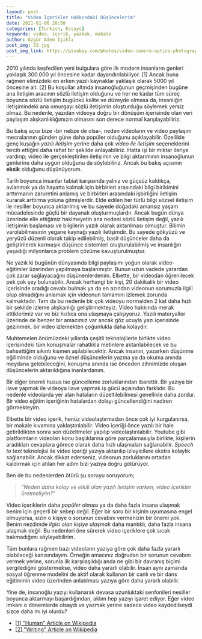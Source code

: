 ```yaml
---
layout: post
title: "Video İçerikler Hakkındaki Düşüncelerim"
date: 2021-01-06 20:50
categories: [Turkish, Essays]
keywords: video, içerik, yazmak, makale
author: Özgür Adem Işıklı
post_img: 33.jpg
post_img_link: https://pixabay.com/photos/video-camera-optics-photography-2562034
---
```


2010 yılında keşfedilen yeni bulgulara göre ilk modern insanların genleri yaklaşık 300.000 yıl öncesine kadar dayandırılabiliyor. [1] Ancak buna rağmen elimizdeki en erken yazılı kaynaklar yaklaşık olarak 5000 yıl öncesine ait. [2] Bu koşullar altında insanoğluğunun geçmişinden bugüne ana iletişim aracının sözlü iletişim olduğunu ve her ne kadar tüm süreç boyunca sözlü iletişim bugünkü kalite ve düzeyde olmasa da, insanlığın iletişimindeki ana omurgayı sözlü iletişimin oluşturduğu söylemek yersiz olmaz. Bu nedenle, yazıdan videoya doğru bir dönüşüm içerisinde olan veri paylaşım alışkanlıklığımızın olmasını son derece normal karşılayabiliriz.

Bu bakış açısı bize -bir nebze de olsa-, neden videoların ve video paylaşım mecralarının günden güne daha popüler olduğunu açıklayabilir. Özellikle genç kuşağın _yazılı iletişim_ yerine daha çok _video ile iletişim_ seçeneklerini tercih ettiğini daha rahat bir şekilde anlayabiliriz. Hatta işi bir miktar ileriye vardırıp; video ile gerçekleştirilen iletişimin ve bilgi aktarımının insanoğlunun genlerine daha uygun olduğunu da söylebiliriz. Ancak bu bakış açısının **eksik** olduğunu düşünüyorum.

Tarih boyunca insanlar tabiat karşısında yalnız ve güçsüz kaldıkça, avlanmak ya da hayatta kalmak için birbirleri arasındaki bilgi birikimini arttırmanın zaruretini anlamış ve birbirleri arasındaki işbirliğini iletişim kurarak arttırma yoluna gitmişlerdir. Elde edilen her türlü bilgi sözsel iletişim ile nesiller boyunca aktarılmış ve bu sayede doğadaki amansız yaşam mücadelesinde güçlü bir dayanak oluşturmuşlardır. Ancak bugün dünya üzerinde elle ettiğimiz hakimeyetin ana nedeni sözlü iletişim değil, yazılı iletişimin başlaması ve bilgilerin yazılı olarak aktarılması olmuştur. Bilimin varolabilmesinin yegane kaynağı yazılı iletişimdir. Bu sayede gökyüzü ve yeryüzü düzenli olarak takip edilebilmiş, basit düşünceler daha da geliştirilerek karmaşık düşünce sistemleri oluşturulabilmiş ve insanlığın yaşadığı milyonlarca problem çözüme kavuşturulmuştur.

Ne yazık ki bugünün dünyasında bilgi paylaşımı yoğun olarak video-eğitimler üzerinden yapılmaya başlanmıştır. Bunun uzun vadede yarardan çok zarar sağlayacağını düşünenlerdenim. Elbette, bir videodan öğrenilecek pek çok şey bulunabilir. Ancak herhangi bir kişi, 20 dakikalık bir video içerisinde aradığı cevabı bulmak ya da en azından videonun sorumuzla ilgili olup olmadığını anlamak için videonun tamamını izlemek zorunda kalmaktadır. Tam da bu nedenle bir çok videoyu normalden 2 kat daha hızlı bir şekilde izleme alışkanlığı geliştirmekteyiz. Video hakkında merak ettiklerimiz var ve biz hızlıca ona ulaşmaya çalışıyoruz. Yazılı materyaller üzerinde de benzer bir amacımız var ancak göz ucuyla yazı içerisinde gezinmek, bir video izlemekten çoğunlukla daha kolaydır.

Muhtemelen önümüzdeki yıllarda çeşitli teknolojilerle birlikte video içerisindeki tüm konuşmalar rahatlıkla metinlere aktarılabilecek ve bu bahsettiğim sıkıntı kısmen aşılabilecektir. Ancak insanın, yazarken düşünme eğiliminde olduğunu ve öznel düşüncelerin yazma ya da okuma anında meydana gelebileceğini, konuşma anında ise önceden zihnimizde oluşan düşüncelerin aktarıldığına inanlardanım.

Bir diğer önemli husus ise güncelleme zorluklarından ibarettir. Bir yazıya bir ilave yapmak ile videoya ilave yapmak iş gücü açısından farklıdır. Bu nedenle videolarda yer alan hataların düzeltilebilmesi genellikle daha zordur. Bir video eğitim içeriğinin hatalardan dolayı güncellendiğini nadiren görmekteyim.

Elbette bir video içerik, henüz videolaştırmadan önce çok iyi kurgulanırsa, bir makale kıvamına yaklaştırılabilir. Video içeriği önce yazılı bir hale getirildikten sonra son düzeltmeler yapılıp videolaştırılabilir. Youtube gibi platformların videoları konu başlıklarına göre parçalamasıyla birlikte, kişilerin aradıkları cevaplara görece olarak daha hızlı ulaşmaları sağlanabilir. _Speech to text_ teknolojisi ile video içeriği yazıya aktarılıp izleyicilere ekstra kolaylık sağlanabilir. Ancak dikkat ederseniz, videonun zorluklarını ortadan kaldırmak için atılan her adım bizi yazıya doğru götürüyor.

Ben de bu nedenlerden ötürü şu soruyu soruyorum;

> _"Neden daha kolay ve etkili olan yazılı iletişim varken, video içerikler üretmeliyim?"_

Video içeriklerin daha _popüler_ olması ya da daha fazla insana ulaşmak benim için geçerli bir sebep değil. Eğer bir soru bir kişinin uyumasına engel olmuyorsa, sizin o kişiye o sorunun cevabını vermenizin bir önemi yok. Benim nezdimde _ilgisi olan kişiye ulaşmak_ daha mantıklı, daha fazla insana ulaşmak değil. Bu nedenleri öne sürerek video içeriklere çok sıcak bakmadığımı söyleyebilirim.

Tüm bunlara rağmen bazı videoların yazıya göre çok daha fazla yararlı olabileceği kanısındayım. Örneğin amacınız doğrudan bir sorunun cevabını vermek yerine, sorunla ilk karşılaşıldığı anda ne gibi bir davranış biçimi sergilediğini göstermekse, video daha yararlı olabilir. İnsan aynı zamanda sosyal öğrenme modelini de aktif olarak kullanan bir canlı ve bir dans eğitiminin video üzerinden anlatılması yazıya göre daha yararlı olabilir.

Yine de, insanoğlu yazıyı kullanarak devasa uzunluktaki senfonileri nesiller boyunca aktarmayı başardığından, aklım hep yazıyı işaret ediyor. Eğer video imkanı o dönemlerde olsaydı ve yazmak yerine sadece video kaydedilseydi sizce daha mı iyi olurdu?

- [[1] "Human" Article on Wikipedia](https://en.wikipedia.org/wiki/Human#History)
- [[2] "Writing" Article on Wikipedia](https://en.wikipedia.org/wiki/Writing)
